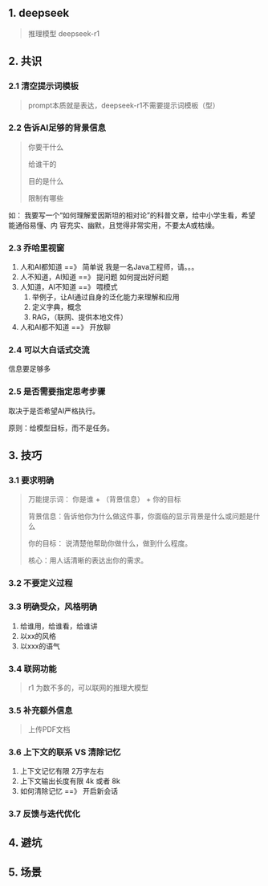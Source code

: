 ## 1. deepseek
> 推理模型 deepseek-r1
## 2. 共识
### 2.1 清空提示词模板
> prompt本质就是表达，deepseek-r1不需要提示词模板（型）

### 2.2 告诉AI足够的背景信息
> 你要干什么
> 
> 给谁干的
> 
> 目的是什么
> 
> 限制有哪些
> 
如： 我要写一个“如何理解爱因斯坦的相对论”的科普文章，给中小学生看，希望能通俗易懂、内
容充实、幽默，且觉得非常实用，不要太A或枯燥。

### 2.3 乔哈里视窗
1. 人和AI都知道  ==》 简单说
我是一名Java工程师，请。。。
2. 人不知道，AI知道 ==》 提问题
如何提出好问题
3. 人知道，AI不知道 ==》 喂模式
   1. 举例子，让AI通过自身的泛化能力来理解和应用
   2. 定义字典，概念
   3. RAG，（联网、提供本地文件）
4. 人和AI都不知道 ==》 开放聊
### 2.4 可以大白话式交流
信息要足够多
### 2.5 是否需要指定思考步骤
取决于是否希望AI严格执行。

原则：给模型目标，而不是任务。
## 3. 技巧
### 3.1 要求明确
> 万能提示词： 你是谁 + （背景信息） + 你的目标
> 
> 背景信息：告诉他你为什么做这件事，你面临的显示背景是什么或问题是什么
> 
> 你的目标： 说清楚他帮助你做什么，做到什么程度。
> 
> 核心：用人话清晰的表达出你的需求。
### 3.2 不要定义过程

### 3.3 明确受众，风格明确
1. 给谁用，给谁看，给谁讲
2. 以xx的风格
3. 以xxx的语气

### 3.4 联网功能
> r1 为数不多的，可以联网的推理大模型

### 3.5 补充额外信息
> 上传PDF文档

### 3.6 上下文的联系 VS 清除记忆
1. 上下文记忆有限 2万字左右
2. 上下文输出长度有限 4k 或者 8k
3. 如何清除记忆 ==》 开启新会话

### 3.7 反馈与迭代优化


## 4. 避坑

## 5. 场景